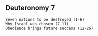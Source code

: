 ## Deuteronomy 7

```
Seven nations to be destroyed (1-6)
Why Israel was chosen (7-11)
Obedience brings future success (12-26)
```


